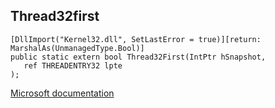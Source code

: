 ## Thread32first

```
[DllImport("Kernel32.dll", SetLastError = true)][return: MarshalAs(UnmanagedType.Bool)]
public static extern bool Thread32First(IntPtr hSnapshot,
   ref THREADENTRY32 lpte
);
```

[Microsoft documentation](https://docs.microsoft.com/en-us/windows/win32/api/tlhelp32/nf-tlhelp32-thread32first)
